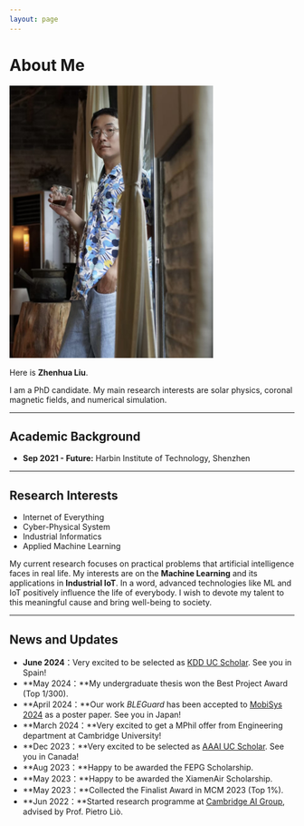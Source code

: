 ```yaml
---
layout: page
---
```


# About Me

<img src="zhenhua.jpg"  width="360" height="480">

Here is **Zhenhua Liu**.

I am a PhD candidate. My main research interests are solar physics, coronal magnetic fields, and numerical simulation.

---

## Academic Background

- **Sep 2021 - Future:** Harbin Institute of Technology, Shenzhen

---

## Research Interests

- Internet of Everything
- Cyber-Physical System
- Industrial Informatics
- Applied Machine Learning

My current research focuses on practical problems that artificial intelligence faces in real life. My interests are on the **Machine Learning** and its applications in **Industrial IoT**. In a word, advanced technologies like ML and IoT positively influence the life of everybody.  I wish to devote my talent to this meaningful cause and bring well-being to society.

---

## News and Updates

- **June 2024**：Very excited to be selected as [KDD UC Scholar](https://kdd2024.kdd.org/call-for-undergraduate-consortium/). See you in Spain!
- **May 2024：**My undergraduate thesis won the Best Project Award (Top 1/300).
- **April 2024：**Our work *BLEGuard* has been accepted to [MobiSys 2024](https://www.sigmobile.org/mobisys/2024/) as a poster paper. See you in Japan!
- **March 2024：**Very excited to get a MPhil offer from Engineering department at Cambridge University!
- **Dec 2023：**Very excited to be selected as [AAAI UC Scholar](https://aaai.org/aaai-conference/undergraduate-consortium-program/). See you in Canada!
- **Aug 2023：**Happy to be awarded the FEPG Scholarship.
- **May 2023：**Happy to be awarded the XiamenAir Scholarship.
- **May 2023：**Collected the Finalist Award in MCM 2023 (Top 1%).
- **Jun 2022：**Started research programme at [Cambridge AI Group](https://www.cl.cam.ac.uk/research/ai/), advised by Prof. Pietro Liò.

